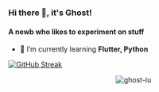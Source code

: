 ### Hi there 👋, it's Ghost!
#### A newb who likes to experiment on stuff


- 🌱 I’m currently learning **Flutter, Python** 


[![GitHub Streak](https://github-readme-streak-stats.herokuapp.com/?user=Ghost-IU&theme=nightowl)](https://git.io/streak-stats)

<p align="center"> <img src="https://komarev.com/ghpvc/?username=Ghost-IU&label=Profile%20views&color=0e75b6&style=flat" alt="ghost-iu" />





